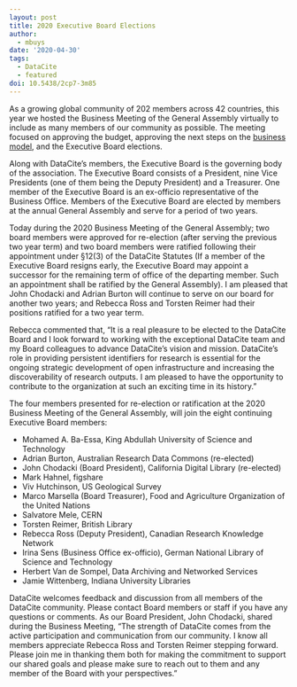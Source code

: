 ```yaml
---
layout: post
title: 2020 Executive Board Elections
author:
  - mbuys
date: '2020-04-30'
tags:
  - DataCite
  - featured
doi: 10.5438/2cp7-3m85
---
```

As a growing global community of 202 members across 42 countries, this year we hosted the Business Meeting of the General Assembly virtually to include as many members of our community as possible. The meeting focused on approving the budget, approving the next steps on the [business model](https://doi.org/10.5438/xn0c-m298), and the Executive Board elections. 

Along with DataCite’s members, the Executive Board is the governing body of the association. The Executive Board consists of a President, nine Vice Presidents (one of them being the Deputy President) and a Treasurer. One member of the Executive Board is an ex-officio representative of the Business Office. Members of the Executive Board are elected by members at the annual General Assembly and serve for a period of two years.

Today during the 2020 Business Meeting of the General Assembly; two board members were approved for re-election (after serving the previous two year term) and two board members were ratified following their appointment under §12(3) of the DataCite Statutes (If a member of the Executive Board resigns early, the Executive Board may appoint a successor for the remaining term of office of the departing member. Such an appointment shall be ratified by the General Assembly). I am pleased that John Chodacki and Adrian Burton will continue to serve on our board for another two years; and Rebecca Ross and Torsten Reimer had their positions ratified for a two year term.

Rebecca commented that, “It is a real pleasure to be elected to the DataCite Board and I look forward to working with the exceptional DataCite team and my Board colleagues to advance DataCite’s vision and mission. DataCite’s role in providing persistent identifiers for research is essential for the ongoing strategic development of open infrastructure and increasing the discoverability of research outputs. I am pleased to have the opportunity to contribute to the organization at such an exciting time in its history.”

The four members presented for re-election or ratification at the 2020 Business Meeting of the General Assembly, will join the eight continuing Executive Board members:

* Mohamed A. Ba-Essa, King Abdullah University of Science and Technology
* Adrian Burton, Australian Research Data Commons (re-elected)
* John Chodacki (Board President), California Digital Library (re-elected)
* Mark Hahnel, figshare
* Viv Hutchinson, US Geological Survey
* Marco Marsella (Board Treasurer), Food and Agriculture Organization of the United Nations
* Salvatore Mele, CERN
* Torsten Reimer, British Library
* Rebecca Ross (Deputy President), Canadian Research Knowledge Network
* Irina Sens (Business Office ex-officio), German National Library of Science and Technology
* Herbert Van de Sompel, Data Archiving and Networked Services
* Jamie Wittenberg, Indiana University Libraries

DataCite welcomes feedback and discussion from all members of the DataCite community.  Please contact Board members or staff if you have any questions or comments.  As our Board President, John Chodacki, shared during the Business Meeting, “The strength of DataCite comes from the active participation and communication from our community.  I know all members appreciate Rebecca Ross and Torsten Reimer stepping forward. Please join me in thanking them both for making the commitment to support our shared goals and please make sure to reach out to them and any member of the Board with your perspectives.”
